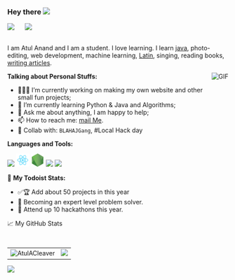 
### Hey there <img src="https://media.giphy.com/media/292VY8JD9wSSA/giphy.gif" width="25px">
<a href="https://twitter.com/atulacleaver">
  <img align="left" width="40px" src="https://media.giphy.com/media/M9O6ePwNJ58UMF1Rvq/giphy.gif" />
</a>
<a href="https://www.instagram.com/atulacleaver/">
  <img align="left"  width="40px" src="https://media.giphy.com/media/SwyH7oWi2vhkOjCwiJ/giphy.gif" /></a>


<br>
<br>

 I am Atul Anand and I am a student. I love learning. I learn [java](http://hackerrank.com/), photo-editing, web development, machine learning, [Latin](https://www.duolingo.com/learn), singing, reading books, [writing articles](https://atulacleaver.medium.com/).

  <img align="right" alt="GIF" src="https://media.giphy.com/media/VTtANKl0beDFQRLDTh/giphy.gif"  height= 400px/>
  
**Talking about Personal Stuffs:**

- 👨🏽‍💻 I’m currently working on making my own website and other small fun projects;
- 🌱 I’m currently learning Python & Java and Algorithms; 
- 💬 Ask me about anything, I am happy to help;
- 📫 How to reach me: <a href="mailto:atulcleaver@gmail.com">mail Me</a>.
- 🤝 Collab with: `BLAHAJGang`, #Local Hack day

**Languages and Tools:**  
<p>
<img height="30" src="https://media.giphy.com/media/ln7z2eWriiQAllfVcn/giphy.gif">
<img height="30" src="https://raw.githubusercontent.com/github/explore/80688e429a7d4ef2fca1e82350fe8e3517d3494d/topics/react/react.png">
<img height="30" src="https://raw.githubusercontent.com/github/explore/80688e429a7d4ef2fca1e82350fe8e3517d3494d/topics/nodejs/nodejs.png">
<img height="30" src="https://icons.iconarchive.com/icons/tatice/cristal-intense/128/Java-icon.png">
<img height="30" src="https://media.giphy.com/media/kH1DBkPNyZPOk0BxrM/giphy.gif">
</p>

🚧 **My Todoist Stats:**
<!-- TODO-IST:START -->
- ✅🏆  Add about 50 projects in this year         
- 🥅  Becoming an expert level problem solver.
- 📩  Attend up 10 hackathons this year.
<!-- TODO-IST:END -->


<div>📈 My GitHub Stats <br><br>
  <div>

<div>
  <table align = "center" ><tr>
<td> <img src="https://github-readme-stats.vercel.app/api?username=AtulACleaver&show_icons=true&&theme=radical" alt="AtulACleaver" style = "width: 250px;"/> </td>
<td> <img src="https://github-readme-stats.vercel.app/api/top-langs/?username=atulacleaver&layout=compact&theme=radical" style = "width: 250px;"/> </td>
</tr></table>
</div>

<div>
    <img src = "https://activity-graph.herokuapp.com/graph?username=AtulACleaver&show_icons=true&count_private=true&theme=redical&area=true">
</div>
</div>
</div>

